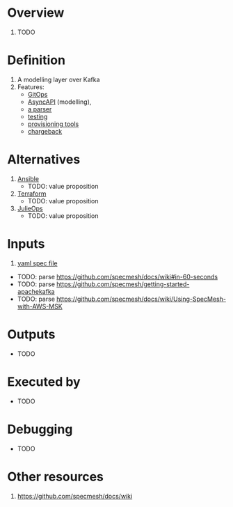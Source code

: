 # Overview
1. TODO


# Definition
1. A modelling layer over Kafka
1. Features:
    - [GitOps](TODO)
    - [AsyncAPI](TODO) (modelling),
    - [a parser](TODO)
    - [testing](TODO)
    - [provisioning tools](TODO)
    - [chargeback](TODO)


# Alternatives
1. [Ansible](TODO)
    - TODO: value proposition
1. [Terraform](TODO)
    - TODO: value proposition
1. [JulieOps](TODO)
    - TODO: value proposition


# Inputs
1. [yaml spec file](TODO)
- TODO: parse https://github.com/specmesh/docs/wiki#in-60-seconds
- TODO: parse https://github.com/specmesh/getting-started-apachekafka
- TODO: parse https://github.com/specmesh/docs/wiki/Using-SpecMesh-with-AWS-MSK


# Outputs
- TODO


# Executed by
- TODO


# Debugging
- TODO


# Other resources
1. https://github.com/specmesh/docs/wiki

